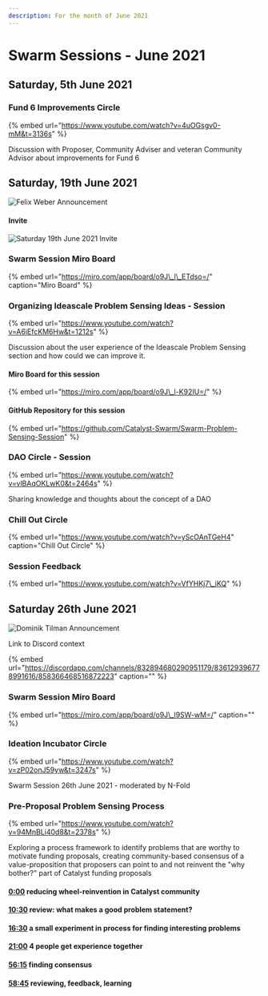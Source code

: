 ```yaml
---
description: For the month of June 2021
---
```


# Swarm Sessions - June 2021

## Saturday, 5th June 2021

### Fund 6 Improvements Circle

{% embed url="https://www.youtube.com/watch?v=4uOGsgv0-mM&t=3136s" %}

Discussion with Proposer, Community Adviser and veteran Community Advisor about improvements for Fund 6

## Saturday, 19th June 2021

![Felix Weber Announcement](https://user-images.githubusercontent.com/25156451/123837081-58541700-d902-11eb-9781-ad579455c7fd.png)

#### Invite

![Saturday 19th June 2021 Invite](https://user-images.githubusercontent.com/25156451/123839455-0b257480-d905-11eb-948f-082acc388fcc.jpg)

### Swarm Session Miro Board

{% embed url="https://miro.com/app/board/o9J\_l\_ETdso=/" caption="Miro Board" %}

### Organizing Ideascale Problem Sensing Ideas - Session

{% embed url="https://www.youtube.com/watch?v=A6iEfcKM6Hw&t=1212s" %}

Discussion about the user experience of the Ideascale Problem Sensing section and how could we can improve it.

#### Miro Board for this session

{% embed url="https://miro.com/app/board/o9J\_l-K92IU=/" %}

#### GitHub Repository for this session

{% embed url="https://github.com/Catalyst-Swarm/Swarm-Problem-Sensing-Session" %}

### DAO Circle - Session  

{% embed url="https://www.youtube.com/watch?v=vlBAqOKLwK0&t=2464s" %}

Sharing knowledge and thoughts about the concept of a DAO

### Chill Out Circle

{% embed url="https://www.youtube.com/watch?v=yScOAnTGeH4" caption="Chill Out Circle" %}

### Session Feedback

{% embed url="https://www.youtube.com/watch?v=VfYHKj7\_iKQ" %}

## Saturday 26th June 2021

![Dominik Tilman Announcement](https://user-images.githubusercontent.com/25156451/123558802-199e4f80-d790-11eb-8ef2-aa1913ae93c6.png)

Link to Discord context

{% embed url="https://discordapp.com/channels/832894680290951179/836129396778991616/858366468516872223" caption="" %}

### Swarm Session Miro Board

{% embed url="https://miro.com/app/board/o9J\_l9SW-wM=/" caption="" %}

### Ideation Incubator Circle

{% embed url="https://www.youtube.com/watch?v=zP02onJ59yw&t=3247s" %}

Swarm Session 26th June 2021 - moderated by N-Fold

### Pre-Proposal Problem Sensing Process

{% embed url="https://www.youtube.com/watch?v=94MnBLi40d8&t=2378s" %}

Exploring a process framework to identify problems that are worthy to motivate funding proposals, creating community-based consensus of a value-proposition that proposers can point to and not reinvent the "why bother?" part of Catalyst funding proposals

#### [0:00](https://www.youtube.com/watch?v=94MnBLi40d8&t=0s) reducing wheel-reinvention in Catalyst community

#### [10:30](https://www.youtube.com/watch?v=94MnBLi40d8&t=630s) review: what makes a good problem statement?

#### [16:30](https://www.youtube.com/watch?v=94MnBLi40d8&t=990s) a small experiment in process for finding interesting problems

#### [21:00](https://www.youtube.com/watch?v=94MnBLi40d8&t=1260s) 4 people get experience together

#### [56:15](https://www.youtube.com/watch?v=94MnBLi40d8&t=3375s) finding consensus

#### [58:45](https://www.youtube.com/watch?v=94MnBLi40d8&t=3525s) reviewing, feedback, learning

